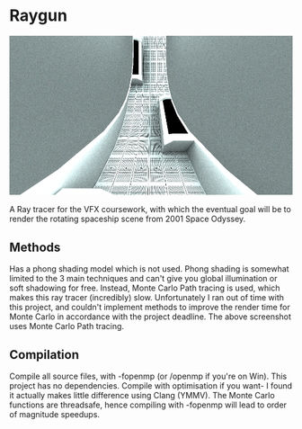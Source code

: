 # Raygun

![Pew pew!](https://raw.githubusercontent.com/omorgan7/Raygun/master/Results/raytrace.bmp)

A Ray tracer for the VFX coursework, with which the eventual goal will be to render the rotating spaceship scene from 2001 Space Odyssey.

## Methods

Has a phong shading model which is not used. Phong shading is somewhat limited to the 3 main techniques and can't give you global illumination or soft shadowing for free. Instead, Monte Carlo Path tracing is used, which makes this ray tracer (incredibly) slow. Unfortunately I ran out of time with this project, and couldn't implement methods to improve the render time for Monte Carlo in accordance with the project deadline. The above screenshot uses Monte Carlo Path tracing.

## Compilation

Compile all source files, with -fopenmp (or /openmp if you're on Win). This project has no dependencies. Compile with optimisation if you want- I found it actually makes little difference using Clang (YMMV). The Monte Carlo functions are threadsafe, hence compiling with -fopenmp will lead to order of magnitude speedups.


